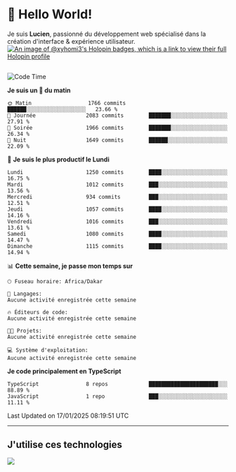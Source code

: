 # 👋 Hello World!

Je suis **Lucien**, passionné du développement web spécialisé dans la création d'interface & expérience utilisateur.
[![An image of @xyhomi3's Holopin badges, which is a link to view their full Holopin profile](https://holopin.me/xyhomi3)](https://holopin.io/@xyhomi3)

##

<!--START_SECTION:waka-->
![Code Time](http://img.shields.io/badge/Code%20Time-2%2C834%20hrs%2050%20mins-blue)

**Je suis un 🐤 du matin** 

```text
🌞 Matin                  1766 commits        ██████░░░░░░░░░░░░░░░░░░░   23.66 % 
🌆 Journée                2083 commits        ███████░░░░░░░░░░░░░░░░░░   27.91 % 
🌃 Soirée                 1966 commits        ███████░░░░░░░░░░░░░░░░░░   26.34 % 
🌙 Nuit                   1649 commits        ██████░░░░░░░░░░░░░░░░░░░   22.09 % 
```
📅 **Je suis le plus productif le Lundi** 

```text
Lundi                    1250 commits        ████░░░░░░░░░░░░░░░░░░░░░   16.75 % 
Mardi                    1012 commits        ███░░░░░░░░░░░░░░░░░░░░░░   13.56 % 
Mercredi                 934 commits         ███░░░░░░░░░░░░░░░░░░░░░░   12.51 % 
Jeudi                    1057 commits        ████░░░░░░░░░░░░░░░░░░░░░   14.16 % 
Vendredi                 1016 commits        ███░░░░░░░░░░░░░░░░░░░░░░   13.61 % 
Samedi                   1080 commits        ████░░░░░░░░░░░░░░░░░░░░░   14.47 % 
Dimanche                 1115 commits        ████░░░░░░░░░░░░░░░░░░░░░   14.94 % 
```


📊 **Cette semaine, je passe mon temps sur** 

```text
🕑︎ Fuseau horaire: Africa/Dakar

💬 Langages: 
Aucune activité enregistrée cette semaine

🔥 Éditeurs de code: 
Aucune activité enregistrée cette semaine

🐱‍💻 Projets: 
Aucune activité enregistrée cette semaine

💻 Système d'exploitation: 
Aucune activité enregistrée cette semaine
```

**Je code principalement en TypeScript** 

```text
TypeScript               8 repos             ██████████████████████░░░   88.89 % 
JavaScript               1 repo              ███░░░░░░░░░░░░░░░░░░░░░░   11.11 % 
```




 Last Updated on 17/01/2025 08:19:51 UTC
<!--END_SECTION:waka-->
---

## J'utilise ces technologies

<p align="left">
  <a href="https://skillicons.dev">
    <img src="https://skillicons.dev/icons?i=ts,js,md,scss,tailwind,react,docker,express,astro,vite,nextjs,vercel,figma,ableton" />
  </a>
</p>

